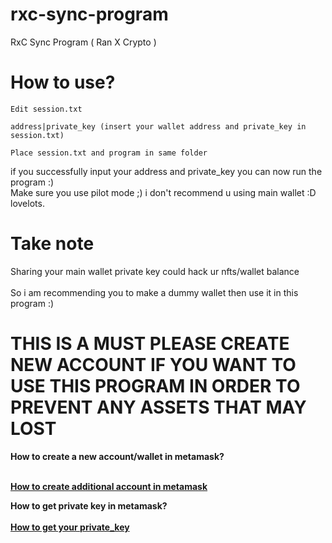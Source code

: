 # rxc-sync-program
RxC Sync Program ( Ran X Crypto )


<h1>How to use?</h1>

```
Edit session.txt

address|private_key (insert your wallet address and private_key in session.txt)

Place session.txt and program in same folder

```

if you successfully input your address and private_key you can now run the program :)<br>
Make sure you use pilot mode ;) i don't recommend u using main wallet :D lovelots.

<h1>Take note</h1>
 <p>
Sharing your main wallet private key could hack ur nfts/wallet balance</br></br>
 So i am recommending you to make a dummy wallet then use it in this program :) </p>




<h1> THIS IS A MUST PLEASE CREATE NEW ACCOUNT IF YOU WANT TO USE THIS PROGRAM IN ORDER TO PREVENT ANY ASSETS THAT MAY LOST</h1>
  <b> How to create a new account/wallet in metamask? <b></br></br>
  
<a href="https://metamask.zendesk.com/hc/en-us/articles/360015289452-How-to-create-an-additional-account-in-your-wallet">How to create additional account in metamask</a>


<b> How to get private key in metamask? <b><br><br>
<a href="https://metamask.zendesk.com/hc/en-us/articles/360015289632-How-to-Export-an-Account-Private-Key">How to get your private_key</a>
